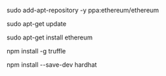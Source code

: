 sudo add-apt-repository -y ppa:ethereum/ethereum

sudo apt-get update

sudo apt-get install ethereum

npm install -g truffle


npm install --save-dev hardhat

